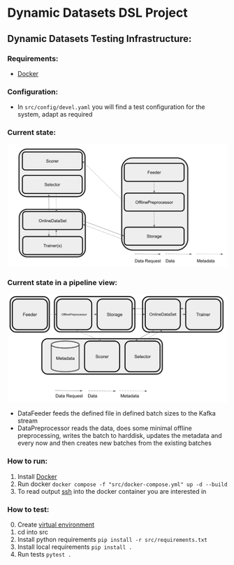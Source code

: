 # Dynamic Datasets DSL Project

## Dynamic Datasets Testing Infrastructure:

### Requirements:
- [Docker](https://docs.docker.com/get-docker/)

### Configuration:
- In `src/config/devel.yaml` you will find a test configuration for the system, adapt as required

### Current state:

![Current node and class diagram](docs/images/Current_design.png)

### Current state in a pipeline view:

![Current pipeline diagram](docs/images/Pipeline.png)

- DataFeeder feeds the defined file in defined batch sizes to the Kafka stream
- DataPreprocessor reads the data, does some minimal offline preprocessing, writes the batch to harddisk, updates the metadata and every now and then creates new batches from the existing batches

### How to run:
1. Install [Docker](https://docs.docker.com/get-docker/) 
2. Run docker `docker compose -f "src/docker-compose.yml" up -d --build`
3. To read output [ssh](https://phase2.github.io/devtools/common-tasks/ssh-into-a-container/) into the docker container you are interested in

### How to test:
0. Create [virtual environment](https://docs.python.org/3/tutorial/venv.html) 
1. cd into src
2. Install python requirements `pip install -r src/requirements.txt`
3. Install local requirements `pip install .`
3. Run tests `pytest .`
